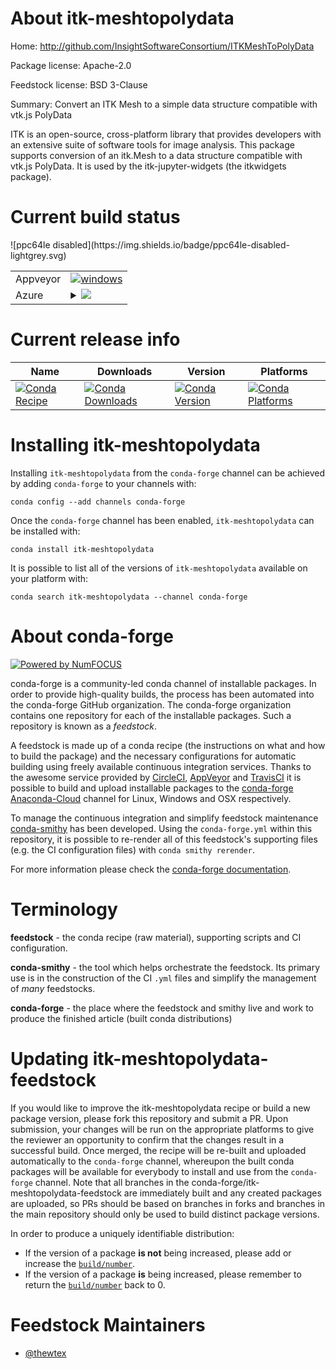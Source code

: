 About itk-meshtopolydata
========================

Home: http://github.com/InsightSoftwareConsortium/ITKMeshToPolyData

Package license: Apache-2.0

Feedstock license: BSD 3-Clause

Summary: Convert an ITK Mesh to a simple data structure compatible with vtk.js PolyData

ITK is an open-source, cross-platform library that provides developers
with an extensive suite of software tools for image analysis. This package
supports conversion of an itk.Mesh to a data structure compatible with
vtk.js PolyData. It is used by the itk-jupyter-widgets (the itkwidgets package).


Current build status
====================


<table><tr>
    <td>Appveyor</td>
    <td>
      <a href="https://ci.appveyor.com/project/conda-forge/itk-meshtopolydata-feedstock/branch/master">
        <img alt="windows" src="https://img.shields.io/appveyor/ci/conda-forge/itk-meshtopolydata-feedstock/master.svg?label=Windows">
      </a>
    </td>
  </tr>
    
  <tr>
    <td>Azure</td>
    <td>
      <details>
        <summary>
          <a href="https://dev.azure.com/conda-forge/feedstock-builds/_build/latest?definitionId=7147&branchName=master">
            <img src="https://dev.azure.com/conda-forge/feedstock-builds/_apis/build/status/itk-meshtopolydata-feedstock?branchName=master">
          </a>
        </summary>
        <table>
          <thead><tr><th>Variant</th><th>Status</th></tr></thead>
          <tbody><tr>
              <td>linux_python3.6</td>
              <td>
                <a href="https://dev.azure.com/conda-forge/feedstock-builds/_build/latest?definitionId=7147&branchName=master">
                  <img src="https://dev.azure.com/conda-forge/feedstock-builds/_apis/build/status/itk-meshtopolydata-feedstock?branchName=master&jobName=linux&configuration=linux_python3.6" alt="variant">
                </a>
              </td>
            </tr><tr>
              <td>linux_python3.7</td>
              <td>
                <a href="https://dev.azure.com/conda-forge/feedstock-builds/_build/latest?definitionId=7147&branchName=master">
                  <img src="https://dev.azure.com/conda-forge/feedstock-builds/_apis/build/status/itk-meshtopolydata-feedstock?branchName=master&jobName=linux&configuration=linux_python3.7" alt="variant">
                </a>
              </td>
            </tr><tr>
              <td>osx_python2.7</td>
              <td>
                <a href="https://dev.azure.com/conda-forge/feedstock-builds/_build/latest?definitionId=7147&branchName=master">
                  <img src="https://dev.azure.com/conda-forge/feedstock-builds/_apis/build/status/itk-meshtopolydata-feedstock?branchName=master&jobName=osx&configuration=osx_python2.7" alt="variant">
                </a>
              </td>
            </tr><tr>
              <td>osx_python3.6</td>
              <td>
                <a href="https://dev.azure.com/conda-forge/feedstock-builds/_build/latest?definitionId=7147&branchName=master">
                  <img src="https://dev.azure.com/conda-forge/feedstock-builds/_apis/build/status/itk-meshtopolydata-feedstock?branchName=master&jobName=osx&configuration=osx_python3.6" alt="variant">
                </a>
              </td>
            </tr><tr>
              <td>osx_python3.7</td>
              <td>
                <a href="https://dev.azure.com/conda-forge/feedstock-builds/_build/latest?definitionId=7147&branchName=master">
                  <img src="https://dev.azure.com/conda-forge/feedstock-builds/_apis/build/status/itk-meshtopolydata-feedstock?branchName=master&jobName=osx&configuration=osx_python3.7" alt="variant">
                </a>
              </td>
            </tr><tr>
              <td>win_python3.6</td>
              <td>
                <a href="https://dev.azure.com/conda-forge/feedstock-builds/_build/latest?definitionId=7147&branchName=master">
                  <img src="https://dev.azure.com/conda-forge/feedstock-builds/_apis/build/status/itk-meshtopolydata-feedstock?branchName=master&jobName=win&configuration=win_python3.6" alt="variant">
                </a>
              </td>
            </tr><tr>
              <td>win_python3.7</td>
              <td>
                <a href="https://dev.azure.com/conda-forge/feedstock-builds/_build/latest?definitionId=7147&branchName=master">
                  <img src="https://dev.azure.com/conda-forge/feedstock-builds/_apis/build/status/itk-meshtopolydata-feedstock?branchName=master&jobName=win&configuration=win_python3.7" alt="variant">
                </a>
              </td>
            </tr>
          </tbody>
        </table>
      </details>
    </td>
  </tr>
![ppc64le disabled](https://img.shields.io/badge/ppc64le-disabled-lightgrey.svg)
</table>

Current release info
====================

| Name | Downloads | Version | Platforms |
| --- | --- | --- | --- |
| [![Conda Recipe](https://img.shields.io/badge/recipe-itk--meshtopolydata-green.svg)](https://anaconda.org/conda-forge/itk-meshtopolydata) | [![Conda Downloads](https://img.shields.io/conda/dn/conda-forge/itk-meshtopolydata.svg)](https://anaconda.org/conda-forge/itk-meshtopolydata) | [![Conda Version](https://img.shields.io/conda/vn/conda-forge/itk-meshtopolydata.svg)](https://anaconda.org/conda-forge/itk-meshtopolydata) | [![Conda Platforms](https://img.shields.io/conda/pn/conda-forge/itk-meshtopolydata.svg)](https://anaconda.org/conda-forge/itk-meshtopolydata) |

Installing itk-meshtopolydata
=============================

Installing `itk-meshtopolydata` from the `conda-forge` channel can be achieved by adding `conda-forge` to your channels with:

```
conda config --add channels conda-forge
```

Once the `conda-forge` channel has been enabled, `itk-meshtopolydata` can be installed with:

```
conda install itk-meshtopolydata
```

It is possible to list all of the versions of `itk-meshtopolydata` available on your platform with:

```
conda search itk-meshtopolydata --channel conda-forge
```


About conda-forge
=================

[![Powered by NumFOCUS](https://img.shields.io/badge/powered%20by-NumFOCUS-orange.svg?style=flat&colorA=E1523D&colorB=007D8A)](http://numfocus.org)

conda-forge is a community-led conda channel of installable packages.
In order to provide high-quality builds, the process has been automated into the
conda-forge GitHub organization. The conda-forge organization contains one repository
for each of the installable packages. Such a repository is known as a *feedstock*.

A feedstock is made up of a conda recipe (the instructions on what and how to build
the package) and the necessary configurations for automatic building using freely
available continuous integration services. Thanks to the awesome service provided by
[CircleCI](https://circleci.com/), [AppVeyor](https://www.appveyor.com/)
and [TravisCI](https://travis-ci.org/) it is possible to build and upload installable
packages to the [conda-forge](https://anaconda.org/conda-forge)
[Anaconda-Cloud](https://anaconda.org/) channel for Linux, Windows and OSX respectively.

To manage the continuous integration and simplify feedstock maintenance
[conda-smithy](https://github.com/conda-forge/conda-smithy) has been developed.
Using the ``conda-forge.yml`` within this repository, it is possible to re-render all of
this feedstock's supporting files (e.g. the CI configuration files) with ``conda smithy rerender``.

For more information please check the [conda-forge documentation](https://conda-forge.org/docs/).

Terminology
===========

**feedstock** - the conda recipe (raw material), supporting scripts and CI configuration.

**conda-smithy** - the tool which helps orchestrate the feedstock.
                   Its primary use is in the construction of the CI ``.yml`` files
                   and simplify the management of *many* feedstocks.

**conda-forge** - the place where the feedstock and smithy live and work to
                  produce the finished article (built conda distributions)


Updating itk-meshtopolydata-feedstock
=====================================

If you would like to improve the itk-meshtopolydata recipe or build a new
package version, please fork this repository and submit a PR. Upon submission,
your changes will be run on the appropriate platforms to give the reviewer an
opportunity to confirm that the changes result in a successful build. Once
merged, the recipe will be re-built and uploaded automatically to the
`conda-forge` channel, whereupon the built conda packages will be available for
everybody to install and use from the `conda-forge` channel.
Note that all branches in the conda-forge/itk-meshtopolydata-feedstock are
immediately built and any created packages are uploaded, so PRs should be based
on branches in forks and branches in the main repository should only be used to
build distinct package versions.

In order to produce a uniquely identifiable distribution:
 * If the version of a package **is not** being increased, please add or increase
   the [``build/number``](https://conda.io/docs/user-guide/tasks/build-packages/define-metadata.html#build-number-and-string).
 * If the version of a package **is** being increased, please remember to return
   the [``build/number``](https://conda.io/docs/user-guide/tasks/build-packages/define-metadata.html#build-number-and-string)
   back to 0.

Feedstock Maintainers
=====================

* [@thewtex](https://github.com/thewtex/)

